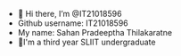 - 👋 Hi there, I’m @IT21018596
- Github username: IT21018596
- My name: Sahan Pradeeptha Thilakaratne 
- 🌱I'm a third year SLIIT undergraduate






